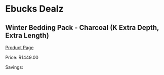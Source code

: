 
# Ebucks Dealz
## Winter Bedding Pack - Charcoal (K Extra Depth, Extra Length)
[Product Page](https://www.ebucks.com/web/shop/productSelected.do?prodId=1196435909&catId=704984344)

Price: R1449.00

Savings: 


	